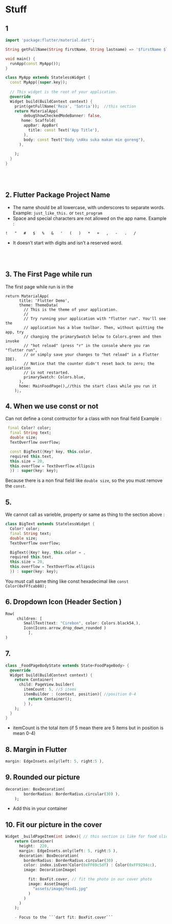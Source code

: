 # Stuff


## 1
```dart
import 'package:flutter/material.dart';

String getFullName(String firstName, String lastname) => '$firstName $lastname'; //this section

void main() {
  runApp(const MyApp());
}

class MyApp extends StatelessWidget {
  const MyApp({super.key});
  
  // This widget is the root of your application.
  @override
  Widget build(BuildContext context) {
    print(getFullName('Reza', 'Satria'));  //this section
    return MaterialApp(
        debugShowCheckedModeBanner: false,
       home: Scaffold(
        appBar: AppBar( 
          title: const Text('App Title'),
        ),
        body: const Text("Body \nAku suka makan mie goreng"),
      ),
       
    );
  }
}
```
<br>
<br>

## 2. Flutter Package Project Name

- The name should be all lowercase, with underscores to separate words.
  Example:
```just_like_this.``` or ```test_program```
- Space and special characters are not allowed on the app name.
 Example : 
 ```	
!	"	#	$	%	&	'	(	)	*	+	,	‑	.	/
 ```
 - It doesn’t start with digits and isn’t a reserved word.

<br>
<br>

## 3. The First Page while run

The first page while run is in the 
```
return MaterialApp(
      title: 'Flutter Demo',
      theme: ThemeData(
        // This is the theme of your application.
        //
        // Try running your application with "flutter run". You'll see the
        // application has a blue toolbar. Then, without quitting the app, try
        // changing the primarySwatch below to Colors.green and then invoke
        // "hot reload" (press "r" in the console where you ran "flutter run",
        // or simply save your changes to "hot reload" in a Flutter IDE).
        // Notice that the counter didn't reset back to zero; the application
        // is not restarted.
        primarySwatch: Colors.blue,
      ),
      home: MainFoodPage(),//this the start class while you run it
    );,
 ```

## 4. When we use const or not

Can not define a const contructor for a class with non final field
Example :
```dart
 final Color? color;
  final String text;
  double size;
  TextOverflow overflow;

  const BigText({Key? key, this.color, 
  required this.text, 
  this.size = 20,
  this.overflow = TextOverflow.ellipsis
  }) : super(key: key);
```
Because there is a non final field like ```double size```, so the you must remove the ```const```.


## 5. 

We cannot call as varieble, property or same as thing to the section above :

```dart
class BigText extends StatelessWidget {
  Color? color;
  final String text;
  double size;
  TextOverflow overflow;

  BigText({Key? key, this.color = , 
  required this.text, 
  this.size = 20,
  this.overflow = TextOverflow.ellipsis
  }) : super(key: key);

```
You must call same thing like const hexadecimal like ```const Color(0xFFfcab88);```


## 6. Dropdown Icon (Header Section ) 

```dart
Row(
     children: [
        SmallText(text: "Cirebon", color: Colors.black54,),
        Icon(Icons.arrow_drop_down_rounded )
          ],
)
```

## 7. 
```dart
class _FoodPageBodyState extends State<FoodPageBody> {
  @override
  Widget build(BuildContext context) {
    return Container(
      child: PageView.builder(
        itemCount: 5, //5 items
        itemBuilder : (context, position){ //position 0-4
          return Container();
        } ),
    );
  }
}
```
* itemCount is the total item (if 5 mean there are 5 items but in position is mean 0-4)

## 8. Margin in Flutter

```dart
margin: EdgeInsets.only(left: 5, right:5 ),
```

## 9. Rounded our picture

```dart
decoration: BoxDecoration(
        borderRadius: BorderRadius.circular(30) ),
    );
```
* Add this in your container 


## 10. Fit our picture in the cover

```dart
Widget _buildPageItem(int index){ // this section is like for food slides
    return Container(
      height:  220,
      margin: EdgeInsets.only(left: 5, right:5 ),
      decoration: BoxDecoration(
        borderRadius: BorderRadius.circular(30) ,
        color: index.isEven?Color(0xFF69c5df) : Color(0xFF9294cc),
        image: DecorationImage(

          fit: BoxFit.cover, // fit the photo in our cover photo
          image: AssetImage(
            "assets/image/food1.jpg"
          )
        )
      )
    );
    
    - Focus to the ```dart fit: BoxFit.cover```
```

